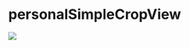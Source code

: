 # personalSimpleCropView
[![](https://jitpack.io/v/Kouznetsov/personalSimpleCropView.svg)](https://jitpack.io/#Kouznetsov/personalSimpleCropView)